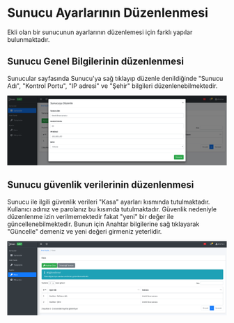 # Sunucu Ayarlarının Düzenlenmesi

Ekli olan bir sunucunun ayarlarının düzenlemesi için farklı yapılar bulunmaktadır.

## Sunucu Genel Bilgilerinin düzenlenmesi

Sunucular sayfasında Sunucu'ya sağ tıklayıp düzenle denildiğinde "Sunucu Adı", "Kontrol Portu", "IP adresi" ve "Şehir" bilgileri düzenlenebilmektedir.

![](../.gitbook/assets/screenshot-from-2020-06-14-19-36-18.png)

## Sunucu güvenlik verilerinin düzenlenmesi

Sunucu ile ilgili güvenlik verileri "Kasa" ayarları kısmında tutulmaktadır. Kullanıcı adınız ve parolanız bu kısımda tutulmaktadır. Güvenlik nedeniyle düzenlenme izin verilmemektedir fakat "yeni" bir değer ile güncellenebilmektedir. Bunun için Anahtar bilgilerine sağ tıklayarak "Güncelle" demeniz ve yeni değeri girmeniz yeterlidir.

![](../.gitbook/assets/screenshot-from-2020-06-14-19-37-04.png)

